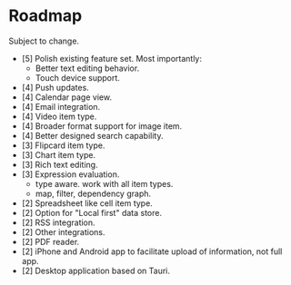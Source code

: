 

# Roadmap

Subject to change.

- [5] Polish existing feature set. Most importantly:
  - Better text editing behavior.
  - Touch device support.
- [4] Push updates.
- [4] Calendar page view.
- [4] Email integration.
- [4] Video item type.
- [4] Broader format support for image item.
- [4] Better designed search capability.
- [3] Flipcard item type.
- [3] Chart item type.
- [3] Rich text editing.
- [3] Expression evaluation. 
  - type aware. work with all item types.
  - map, filter, dependency graph.
- [2] Spreadsheet like cell item type.
- [2] Option for "Local first" data store.
- [2] RSS integration.
- [2] Other integrations.
- [2] PDF reader.
- [2] iPhone and Android app to facilitate upload of information, not full app.
- [2] Desktop application based on Tauri.
